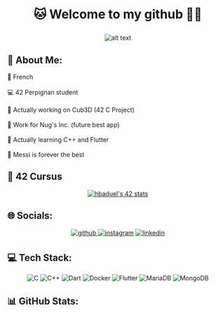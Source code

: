 ﻿<h1 id="-p-align-center-welcome-to-my-github-p-"><p align =center> 🐱 Welcome to my github 👨‍💻 </p></h1>

<p align =center><img src="https://gifsec.com/wp-content/uploads/2023/01/luffy-gif-36.gif" alt="alt text"></p>

<h2 id="-about-me-">💫 About Me:</h2>
<p>🍷 French<br><br>
💻 42 Perpignan student<br><br>
📅 Actually working on Cub3D (42 C Project)<br><br>
🐣 Work for Nug&#39;s Inc. (future best app)<br><br>
🧐 Actually learning C++ and Flutter<br><br>
🐐 Messi is forever the best</p>

<h2 id="-42-cursus">🏫 42 Cursus</h2>
<p align =center> <a href="https://github.com/Coday-meric/badge42"><img src="https://badge42.coday.fr/api/v2/clp5m5snf023301t6xzuyuuls/stats?cursusId=21&amp;coalitionId=318" alt="hbaduel&#39;s 42 stats"></a></p>

<h2 id="-socials-">🌐 Socials:</h2>
<p align =center> <a href="https://github.com/hbaduel"><img src=https://img.shields.io/badge/github-%2324292e.svg?&style=for-the-badge&logo=github&logoColor=white alt=github style="margin-bottom: 5px;" />
</a> <a href="https://instagram.com/hugo_badl"><img src=https://img.shields.io/badge/instagram-%23000000.svg?&style=for-the-badge&logo=instagram&logoColor=white alt=instagram style="margin-bottom: 5px;" /></a>
<a href="https://linkedin.com/in/hugo-baduel"><img src=https://img.shields.io/badge/linkedin-%231E77B5.svg?&style=for-the-badge&logo=linkedin&logoColor=white alt=linkedin style="margin-bottom: 5;"> </a> </p>

<h2 id="-tech-stack-">💻 Tech Stack:</h2>
<p align =center> <img src="https://img.shields.io/badge/c-%2300599C.svg?style=for-the-badge&amp;logo=c&amp;logoColor=white" alt="C">
<img src="https://img.shields.io/badge/c++-%2300599C.svg?style=for-the-badge&amp;logo=c%2B%2B&amp;logoColor=white" alt="C++">
<img src="https://img.shields.io/badge/dart-%230175C2.svg?style=for-the-badge&amp;logo=dart&amp;logoColor=white" alt="Dart">
<img src="https://img.shields.io/badge/docker-%230db7ed.svg?style=for-the-badge&amp;logo=docker&amp;logoColor=white" alt="Docker">
<img src="https://img.shields.io/badge/Flutter-%2302569B.svg?style=for-the-badge&amp;logo=Flutter&amp;logoColor=white" alt="Flutter">
<img src="https://img.shields.io/badge/MariaDB-003545?style=for-the-badge&amp;logo=mariadb&amp;logoColor=white" alt="MariaDB">
<img src="https://img.shields.io/badge/MongoDB-%234ea94b.svg?style=for-the-badge&amp;logo=mongodb&amp;logoColor=white" alt="MongoDB"> </p>

<h2 id="-github-stats-">📊 GitHub Stats:</h2>
<p align =center> <img src="https://github-readme-stats.vercel.app/api?username=hbaduel&amp;theme=radical&amp;hide_border=false&amp;include_all_commits=false&amp;count_private=false" alt=""><br/>
<img src="https://github-readme-streak-stats.herokuapp.com/?user=hbaduel&amp;theme=radical&amp;hide_border=false" alt=""><br/>
<img src="https://github-readme-stats.vercel.app/api/top-langs/?username=hbaduel&amp;theme=radical&amp;hide_border=false&amp;include_all_commits=false&amp;count_private=false&amp;layout=compact" alt=""></p>
